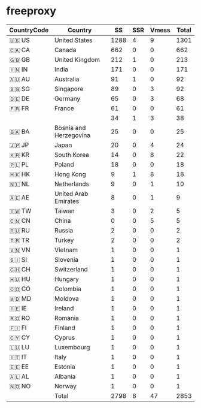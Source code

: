# freeproxy

|CountryCode|Country|SS|SSR|Vmess|Total|
|  ----  | ----  |  ----  | ----  |  ----  | ----  |
|🇺🇸 US|United States|1288|4|9|1301|
|🇨🇦 CA|Canada|662|0|0|662|
|🇬🇧 GB|United Kingdom|212|1|0|213|
|🇮🇳 IN|India|171|0|0|171|
|🇦🇺 AU|Australia|91|1|0|92|
|🇸🇬 SG|Singapore|89|0|3|92|
|🇩🇪 DE|Germany|65|0|3|68|
|🇫🇷 FR|France|61|0|0|61|
| ||34|1|3|38|
|🇧🇦 BA|Bosnia and Herzegovina|25|0|0|25|
|🇯🇵 JP|Japan|20|0|4|24|
|🇰🇷 KR|South Korea|14|0|8|22|
|🇵🇱 PL|Poland|18|0|0|18|
|🇭🇰 HK|Hong Kong|9|1|8|18|
|🇳🇱 NL|Netherlands|9|0|1|10|
|🇦🇪 AE|United Arab Emirates|8|0|1|9|
|🇹🇼 TW|Taiwan|3|0|2|5|
|🇨🇳 CN|China|0|0|5|5|
|🇷🇺 RU|Russia|2|0|0|2|
|🇹🇷 TR|Turkey|2|0|0|2|
|🇻🇳 VN|Vietnam|1|0|0|1|
|🇸🇮 SI|Slovenia|1|0|0|1|
|🇨🇭 CH|Switzerland|1|0|0|1|
|🇭🇺 HU|Hungary|1|0|0|1|
|🇨🇴 CO|Colombia|1|0|0|1|
|🇲🇩 MD|Moldova|1|0|0|1|
|🇮🇪 IE|Ireland|1|0|0|1|
|🇷🇴 RO|Romania|1|0|0|1|
|🇫🇮 FI|Finland|1|0|0|1|
|🇨🇾 CY|Cyprus|1|0|0|1|
|🇱🇺 LU|Luxembourg|1|0|0|1|
|🇮🇹 IT|Italy|1|0|0|1|
|🇪🇪 EE|Estonia|1|0|0|1|
|🇦🇱 AL|Albania|1|0|0|1|
|🇳🇴 NO|Norway|1|0|0|1|
||Total|2798|8|47|2853|
